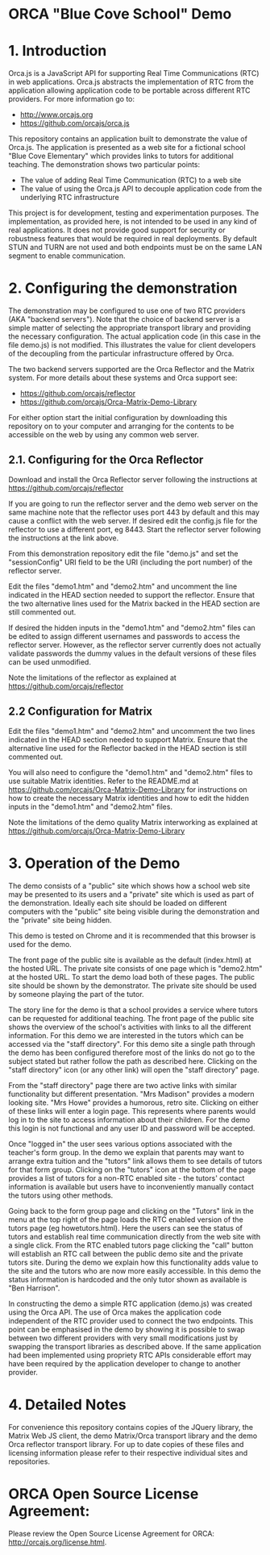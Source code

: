 ORCA "Blue Cove School" Demo
============================


# 1. Introduction

Orca.js is a JavaScript API for supporting Real Time Communications (RTC) in web applications. Orca.js abstracts the implementation of RTC from the application allowing application code to be portable across different RTC providers. For more information go to:

* http://www.orcajs.org
* https://github.com/orcajs/orca.js

This repository contains an application built to demonstrate the value of Orca.js. The application is presented as a web site for a fictional school "Blue Cove Elementary" which provides links to tutors for additional teaching. The demonstration shows two particular points:

* The value of adding Real Time Communication (RTC) to a web site
* The value of using the Orca.js API to decouple application code from the underlying RTC infrastructure

This project is for development, testing and experimentation purposes. The implementation, as provided here, is not intended to be used in any kind of real applications. It does not provide good support for security or robustness features that would be required in real deployments. By default STUN and TURN are not used and both endpoints must be on the same LAN segment to enable communication.

# 2. Configuring the demonstration

The demonstration may be configured to use one of two RTC providers (AKA "backend servers"). Note that the choice of backend server is a simple matter of selecting the appropriate transport library and providing the necessary configuration. The actual
application code (in this case in the file demo.js) is not modified. This illustrates the value for client developers of the decoupling from the particular infrastructure offered by Orca.

The two backend servers supported are the Orca Reflector and the Matrix system. For more details about these systems and Orca support see:

* https://github.com/orcajs/reflector
* https://github.com/orcajs/Orca-Matrix-Demo-Library

For either option start the initial configuration by downloading this repository on to your computer and arranging for the contents to be accessible on the web by using any common web server.

## 2.1. Configuring for the Orca Reflector

Download and install the Orca Reflector server following the instructions at https://github.com/orcajs/reflector

If you are going to run the reflector server and the demo web server on the same machine note that the reflector uses port 443 by default and this may cause a conflict with the web server. If desired edit the config.js file for the reflector to use a different port, eg 8443. Start the reflector server following the instructions at the link above.

From this demonstration repository edit the file "demo.js" and set the "sessionConfig" URI field to be the URI (including the port number) of the reflector server.

Edit the files "demo1.htm" and "demo2.htm" and uncomment the line indicated in the HEAD section needed to support the reflector. Ensure that the two alternative lines used for the Matrix backed in the HEAD section are still commented out.

If desired the hidden inputs in the "demo1.htm" and "demo2.htm" files can be edited to assign different usernames and passwords to access the reflector server. However, as the reflector server currently does not 
actually validate passwords the dummy values in the default versions of these files can be used unmodified.

Note the limitations of the reflector as explained at https://github.com/orcajs/reflector

## 2.2 Configuration for Matrix

Edit the files "demo1.htm" and "demo2.htm" and uncomment the two lines indicated in the HEAD section needed to support Matrix. Ensure that the alternative line used for the Reflector backed in the HEAD section is still commented out.

You will also need to configure the "demo1.htm" and "demo2.htm" files to use suitable Matrix identities. Refer to the README.md at https://github.com/orcajs/Orca-Matrix-Demo-Library for instructions on how to create the necessary Matrix identities and how to edit the hidden inputs in the "demo1.htm" and "demo2.htm" files.

Note the limitations of the demo quality Matrix interworking as explained at https://github.com/orcajs/Orca-Matrix-Demo-Library

# 3. Operation of the Demo

The demo consists of a "public" site which shows how a school web site may be presented to its users and a "private" site which is used as part of the demonstration. Ideally each site should be loaded on different computers
with the "public" site being visible during the demonstration and the "private" site being hidden.

This demo is tested on Chrome and it is recommended that this browser is used for the demo.

The front page of the public site is available as the default (index.html) at the hosted URL. The private site consists of one page which is "demo2.htm" at the hosted URL. To start the demo load both of these pages. The public site should be shown by the demonstrator. The private site should be used by someone playing the part of the tutor.

The story line for the demo is that a school provides a service where tutors can be requested for additional teaching. The front page of the public site shows the overview of the school's activities with
links to all the different information. For this demo we are interested in the tutors which can be accessed via the "staff directory". For this demo site a single path through the demo has been configured
therefore most of the links do not go to the subject stated but rather follow the path as described here. Clicking on the "staff directory" icon (or any other link) will open the "staff directory" page.

From the "staff directory" page there are two active links with similar functionality but different presentation. "Mrs Madison" provides a modern looking site. "Mrs Howe" provides a humorous, retro site. Clicking on either
of these links will enter a login page. This represents where parents would log in to the site to access information about their children. For the demo this login is not functional and any user ID and password will be accepted.

Once "logged in" the user sees various options associated with the teacher's form group. In the demo we explain that parents may want to arrange extra tuition and the "tutors" link allows them to see details of tutors
for that form group. Clicking on the "tutors" icon at the bottom of the page provides a list of tutors for a non-RTC enabled site - the tutors' contact information is available but users have to inconveniently manually
contact the tutors using other methods.

Going back to the form group page and clicking on the "Tutors" link in the menu at the top right of the page loads the RTC enabled version of the tutors page (eg howetutors.html). Here the users can see the status of tutors and 
establish real time communication directly from the web site with a single click. From the RTC enabled tutors page clicking the "call" button will establish an RTC call between the public demo site and the private
tutors site. During the demo we explain how this functionality adds value to the site and the tutors who are now more easily accessible. In this demo the status information is hardcoded and the only tutor shown as available
is "Ben Harrison".

In constructing the demo a simple RTC application (demo.js) was created using the Orca API. The use of Orca makes the application code independent of the RTC provider used to connect the two endpoints. This point can be emphasised
in the demo by showing it is possible to swap between two different providers with very small modifications just by swapping the transport libraries as described above. If the same application had been implemented
using propriety RTC APIs considerable effort may have been required by the application developer to change to another provider.

# 4. Detailed Notes

For convenience this repository contains copies of the JQuery library, the Matrix Web JS client, the demo Matrix/Orca transport library and the demo Orca reflector transport library. For up to date copies of these files
and licensing information please refer to their respective individual sites and repositories.

# ORCA Open Source License Agreement:

Please review the Open Source License Agreement for ORCA: http://orcajs.org/license.html.

